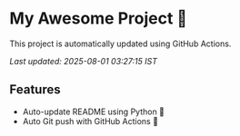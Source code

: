 # My Awesome Project 🚀

This project is automatically updated using GitHub Actions.

_Last updated: 2025-08-01 03:27:15 IST_

## Features
- Auto-update README using Python 🐍
- Auto Git push with GitHub Actions 🤖
